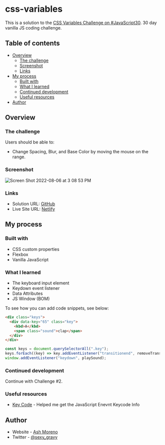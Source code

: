 # css-variables

This is a solution to the [CSS Variables Challenge on #JavaScript30](https://javascript30.com). 30 day vanilla JS coding challenge.

## Table of contents

- [Overview](#overview)
  - [The challenge](#the-challenge)
  - [Screenshot](#screenshot)
  - [Links](#links)
- [My process](#my-process)
  - [Built with](#built-with)
  - [What I learned](#what-i-learned)
  - [Continued development](#continued-development)
  - [Useful resources](#useful-resources)
- [Author](#author)

## Overview

### The challenge

Users should be able to:

- Change Spacing, Blur, and Base Color by moving the mouse on the range.

### Screenshot

![Screen Shot 2022-08-06 at 3 08 53 PM](https://user-images.githubusercontent.com/89284873/183264696-ebc147b4-10f5-4c0c-ba4b-35a2f6285ec4.png)

### Links

- Solution URL: [GitHub](https://github.com/AshM10/javascript-drum-kit)
- Live Site URL: [Netlify](https://ash-js-drumkit.netlify.app)

## My process

### Built with

- CSS custom properties
- Flexbox
- Vanilla JavaScript

### What I learned

- The keyboard input element
- Keydown event listener
- Data Attributes
- JS Window (BOM)

To see how you can add code snippets, see below:

```html
<div class="keys">
  <div data-key="65" class="key">
    <kbd>A</kbd>
    <span class="sound">clap</span>
  </div>
</div>
```

```js
const keys = document.querySelectorAll(".key");
keys.forEach((key) => key.addEventListener("transitionend", removeTransition));
window.addEventListener("keydown", playSound);
```

### Continued development

Continue with Challenge #2.

### Useful resources

- [Key Code](https://www.toptal.com/developers/keycode) - Helped me get the JavaScript Enevnt Keycode Info

## Author

- Website - [Ash Moreno](https://www.ashmoreno.dev)
- Twitter - [@sexy_gravy](https://twitter.com/sexy_gravy)


